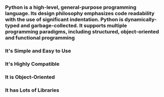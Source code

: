 ### Python is a high-level, general-purpose programming language. Its design philosophy emphasizes code readability with the use of significant indentation. Python is dynamically-typed and garbage-collected. It supports multiple programming paradigms, including structured, object-oriented and functional programming
### It's Simple and Easy to Use

### It's Highly Compatible

### It is Object-Oriented

### It has Lots of Libraries
